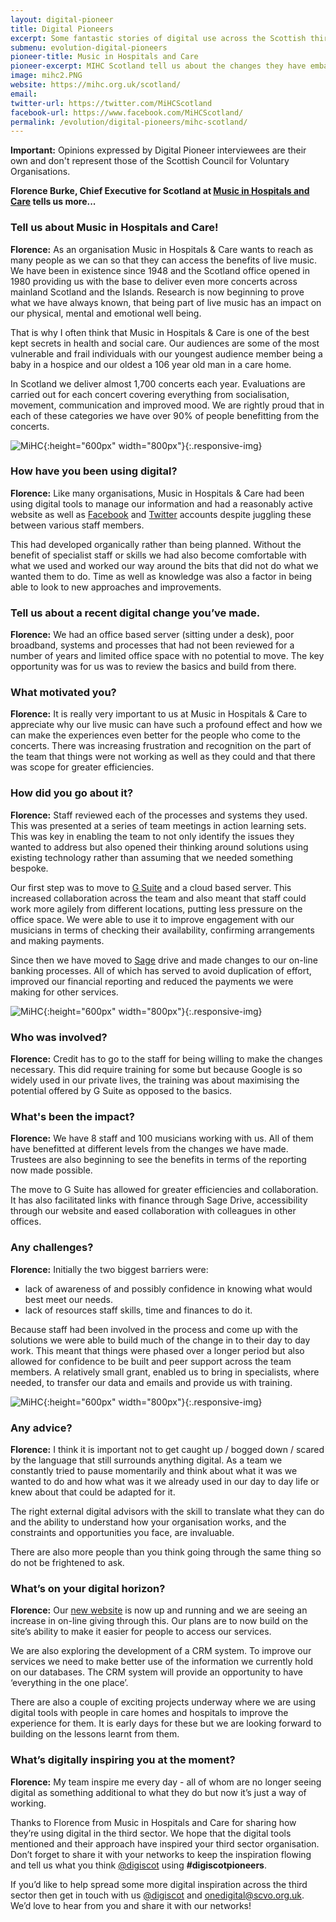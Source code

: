 ```yaml
--- 
layout: digital-pioneer 
title: Digital Pioneers 
excerpt: Some fantastic stories of digital use across the Scottish third sector. Read on to be inspired. 
submenu: evolution-digital-pioneers 
pioneer-title: Music in Hospitals and Care 
pioneer-excerpt: MIHC Scotland tell us about the changes they have embarked upon to bring their organisation's systems & processes up to date.   
image: mihc2.PNG 
website: https://mihc.org.uk/scotland/ 
email: 
twitter-url: https://twitter.com/MiHCScotland 
facebook-url: https://www.facebook.com/MiHCScotland/
permalink: /evolution/digital-pioneers/mihc-scotland/  
--- 
```

  
**Important:** Opinions expressed by Digital Pioneer interviewees are their own and don't represent those of the Scottish Council for Voluntary Organisations. 
  
**Florence Burke, Chief Executive for Scotland at <a target='_blank' href="https://mihc.org.uk/scotland/ ">Music in Hospitals and Care</a> tells us more...**

### Tell us about Music in Hospitals and Care!  
  
**Florence:** As an organisation Music in Hospitals & Care wants to reach as many people as we can so that they can access the benefits of live music. We have been in existence since 1948 and the Scotland office opened in 1980 providing us with the base to deliver even more concerts across mainland Scotland and the Islands. Research is now beginning to prove what we have always known, that being part of live music has an impact on our physical, mental and emotional well being.

That is why I often think that Music in Hospitals & Care is one of the best kept secrets in health and social care. Our audiences are some of the most vulnerable and frail individuals with our youngest audience member being a baby in a hospice and our oldest a 106 year old man in a care home.

In Scotland we deliver almost 1,700 concerts each year.  Evaluations are carried out for each concert covering everything from socialisation, movement, communication and improved mood. We are rightly proud that in each of these categories we have over 90% of people benefitting from the concerts.

![MiHC](/images/digital-pioneers/mihc3.jpg){:height="600px" width="800px"}{:.responsive-img}

### How have you been using digital? 
  
**Florence:** Like many organisations, Music in Hospitals & Care had been using digital tools to manage our information and had a reasonably active website as well as <a target='_blank' href="https://www.facebook.com/MiHCScotland/">Facebook</a> and <a target='_blank' href="https://twitter.com/MiHCScotland">Twitter</a> accounts despite juggling these between various staff members.

This had developed organically rather than being planned. Without the benefit of specialist staff or skills we had also become comfortable with what we used and worked our way around the bits that did not do what we wanted them to do. Time as well as knowledge was also a factor in being able to look to new approaches and improvements.

### Tell us about a recent digital change you’ve made. 
  
**Florence:** We had an office based server (sitting under a desk), poor broadband, systems and processes that had not been reviewed for a number of years and limited office space with no potential to move. The key opportunity was for us was to review the basics and build from there.

### What motivated you? 
  
**Florence:** It is really very important to us at Music in Hospitals & Care to appreciate why our live music can have such a profound effect and how we can make the experiences even better for the people who come to the concerts. There was increasing frustration and recognition on the part of the team that things were not working as well as they could and that there was scope for greater efficiencies. 

### How did you go about it? 
  
**Florence:** Staff reviewed each of the processes and systems they used. This was presented at a series of team meetings in action learning sets. This was key in enabling the team to not only identify the issues they wanted to address but also opened their thinking around solutions using existing technology rather than assuming that we needed something bespoke.

Our first step was to move to <a target='_blank' href="https://gsuite.google.com/together/?user-benefits_activeEl=tab-connect">G Suite</a> and a cloud based server. This increased collaboration across the team and also meant that staff could work more agilely from different locations, putting less pressure on the office space. We were able to use it to improve engagement with our musicians in terms of checking their availability, confirming arrangements and making payments.

Since then we have moved to <a target='_blank' href="https://www.sage.com/en-gb/">Sage</a> drive and made changes to our on-line banking processes. All of which has served to avoid duplication of effort, improved our financial reporting and reduced the payments we were making for other services.

![MiHC](/images/digital-pioneers/mihc4.jpg){:height="600px" width="800px"}{:.responsive-img}

### Who was involved? 

**Florence:** Credit has to go to the staff for being willing to make the changes necessary. This did require training for some but because Google is so widely used in our private lives, the training was about maximising the potential offered by G Suite as opposed to the basics. 

### What's been the impact? 
  
**Florence:** We have 8 staff and 100 musicians working with us. All of them have benefitted at different levels from the changes we have made. Trustees are also beginning to see the benefits in terms of the reporting now made possible.

The move to G Suite has allowed for greater efficiencies and collaboration. It has also facilitated links with finance through Sage Drive, accessibility through our website and eased collaboration with colleagues in other offices.

### Any challenges? 
  
**Florence:** Initially the two biggest barriers were:
<ul class="browser-default">
<li>lack of awareness of and possibly confidence in knowing what would best meet our needs.</li>
<li>lack of resources staff skills, time and finances to do it.</li>
</ul>

Because staff had been involved in the process and come up with the solutions we were able to build much of the change in to their day to day work. This meant that things were phased over a longer period but also allowed for confidence to be built and peer support across the team members. A relatively small grant, enabled us to bring in specialists, where needed, to transfer our data and emails and provide us with training.

![MiHC](/images/digital-pioneers/mihc5.jpg){:height="600px" width="800px"}{:.responsive-img}

### Any advice? 
  
**Florence:** I think it is important not to get caught up / bogged down / scared by the language that still surrounds anything digital. As a team we constantly tried to pause momentarily and think about what it was we wanted to do and how what was it we already used in our day to day life or knew about that could be adapted for it.

The right external digital advisors with the skill to translate what they can do and the ability to understand how your organisation works, and the constraints and opportunities you face, are invaluable.

There are also more people than you think going through the same thing so do not be frightened to ask.

### What’s on your digital horizon? 
  
**Florence:** Our <a target='_blank' href="https://mihc.org.uk/">new website</a> is now up and running and we are seeing an increase in on-line giving through this. Our plans are to now build on the site’s ability to make it easier for people to access our services.

We are also exploring the development of a CRM system. To improve our services we need to make better use of the information we currently hold on our databases. The CRM system will provide an opportunity to have ‘everything in the one place’.

There are also a couple of exciting projects underway where we are using digital tools with people in care homes and hospitals to improve the experience for them. It is early days for these but we are looking forward to building on the lessons learnt from them.

### What’s digitally inspiring you at the moment? 

**Florence:** My team inspire me every day - all of whom are no longer seeing digital as something additional to what they do but now it’s just a way of working.

Thanks to Florence from Music in Hospitals and Care for sharing how they’re using digital in the third sector. We hope that the digital tools mentioned and their approach have inspired your third sector organisation. Don’t forget to share it with your networks to keep the inspiration flowing and tell us what you think  <a href="https://twitter.com/digiscot?ref_src=twsrc%5Egoogle%7Ctwcamp%5Eserp%7Ctwgr%5Eauthor" target="_blank">@digiscot</a> using **#digiscotpioneers**. 
  
If you’d like to help spread some more digital inspiration across the third sector then get in touch with us <a href="https://twitter.com/digiscot?ref_src=twsrc%5Egoogle%7Ctwcamp%5Eserp%7Ctwgr%5Eauthor" target="_blank">@digiscot</a> and <a href="mailto:onedigital@scvo.org.uk">onedigital@scvo.org.uk</a>.  We’d love to hear from you and share it with our networks! 
  

